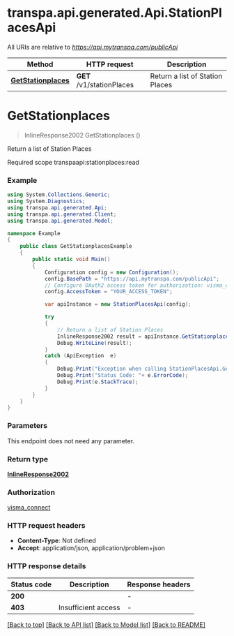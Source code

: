 # transpa.api.generated.Api.StationPlacesApi

All URIs are relative to *https://api.mytranspa.com/publicApi*

Method | HTTP request | Description
------------- | ------------- | -------------
[**GetStationplaces**](StationPlacesApi.md#getstationplaces) | **GET** /v1/stationPlaces | Return a list of Station Places


<a name="getstationplaces"></a>
# **GetStationplaces**
> InlineResponse2002 GetStationplaces ()

Return a list of Station Places

Required scope transpaapi:stationplaces:read 

### Example
```csharp
using System.Collections.Generic;
using System.Diagnostics;
using transpa.api.generated.Api;
using transpa.api.generated.Client;
using transpa.api.generated.Model;

namespace Example
{
    public class GetStationplacesExample
    {
        public static void Main()
        {
            Configuration config = new Configuration();
            config.BasePath = "https://api.mytranspa.com/publicApi";
            // Configure OAuth2 access token for authorization: visma_connect
            config.AccessToken = "YOUR_ACCESS_TOKEN";

            var apiInstance = new StationPlacesApi(config);

            try
            {
                // Return a list of Station Places
                InlineResponse2002 result = apiInstance.GetStationplaces();
                Debug.WriteLine(result);
            }
            catch (ApiException  e)
            {
                Debug.Print("Exception when calling StationPlacesApi.GetStationplaces: " + e.Message );
                Debug.Print("Status Code: "+ e.ErrorCode);
                Debug.Print(e.StackTrace);
            }
        }
    }
}
```

### Parameters
This endpoint does not need any parameter.

### Return type

[**InlineResponse2002**](InlineResponse2002.md)

### Authorization

[visma_connect](../README.md#visma_connect)

### HTTP request headers

 - **Content-Type**: Not defined
 - **Accept**: application/json, application/problem+json


### HTTP response details
| Status code | Description | Response headers |
|-------------|-------------|------------------|
| **200** |  |  -  |
| **403** | Insufficient access |  -  |

[[Back to top]](#) [[Back to API list]](../README.md#documentation-for-api-endpoints) [[Back to Model list]](../README.md#documentation-for-models) [[Back to README]](../README.md)

